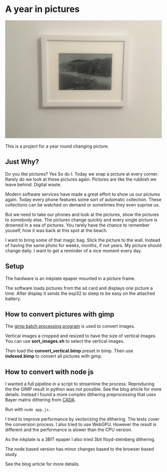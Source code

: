 # A year in pictures

![frame](frame.jpg)

This is a project for a year round changing picture.


## Just Why?
Do you like pictures? Yes So do I. Today we snap a picture at every corner. 
Rarely do we look at these pictures again. Pictures are like the rubbish we leave behind. Digital waste.

Modern software services have made a great effort to show us our pictures again. 
Today every phone features some sort of automatic collection. These collections can be watched on demand or sometimes they even suprise us.

But we need to take our phones and look at the pictures, show the pictures to somebody else. 
The pictures change quickly and every single picture is drowned in a sea of pictures.
You rarely have the chance to remember youself, how it was back at this spot at the beach.

I want to bring some of that magic bag. Stick the picture to the wall.
Instead of having the same photo for weeks, months, if not years. My picture should change daily.
I want to get a reminder of a nice moment every day.

## Setup

The hardware is an inkplate epaper mounted in a picture frame.

The software loads pictures from the sd card and displays one picture a time. 
After display it sends the esp32 to sleep to be easy on the attached battery.

## How to convert pictures with gimp

The [gimp batch processing program](https://github.com/alessandrofrancesconi/gimp-plugin-bimp) is used to convert images.

Vertical images a cropped and resized to have the size of vertical images.
You can use __sort_images.sh__ to select the vertical images.

Then load the __convert_vertical.bimp__ preset in bimp.
Then use __indexed.bimp__ to convert all pictures with gimp.


## How to convert with node js
I wanted a full pipeline in a script to streamline the process.
Reproducing the the GIMP result in python was not possible.
See the blog article for more details.
Instead I found a more complex dithering preprocessing that uses Bayer matrix dithering from [CADA](https://www.cada.art/columns/untitled).

Run with `node app.js`.


I tried to improve performance by vectorizing the dithering. The tests cover the conversion process.
I also tried to use WebGPU. However the result is different and the performance is slower than the CPU version.

As the inkplate is a 3BIT epaper I also tried 3bit floyd-steinberg dithering.

The node based version has minor changes based to the browser based study.

See the blog article for more details.